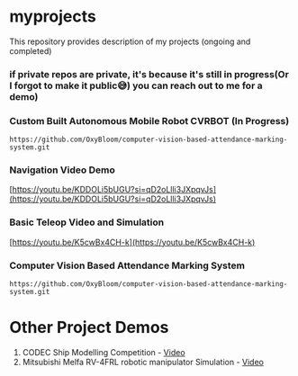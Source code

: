 # myprojects
This repository provides description of my projects (ongoing and completed)
### if private repos are private, it's because it's still in progress(Or I forgot to make it public😅) you can reach out to me for a demo)

### Custom Built Autonomous Mobile Robot CVRBOT (In Progress)

```https://github.com/OxyBloom/computer-vision-based-attendance-marking-system.git```
### Navigation Video Demo

[https://youtu.be/KDDOLi5bUGU?si=qD2oLlli3JXpqvJs](https://youtu.be/KDDOLi5bUGU?si=qD2oLlli3JXpqvJs)

### Basic Teleop Video and Simulation

[https://youtu.be/K5cwBx4CH-k](https://youtu.be/K5cwBx4CH-k)


### Computer Vision Based Attendance Marking System 

```https://github.com/OxyBloom/computer-vision-based-attendance-marking-system.git```

# Other Project Demos
1. CODEC Ship Modelling Competition - [Video](https://youtu.be/DMJbOxNZAHw)
2. Mitsubishi Melfa RV-4FRL robotic manipulator Simulation - [Video](https://youtu.be/3CvvUQ1wdXA)
